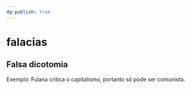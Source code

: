 ```yaml
---
dg-publish: true
---
```

# falacias

## Falsa dicotomia

Exemplo: Fulana critica o capitalismo, portanto só pode ser comunista.

